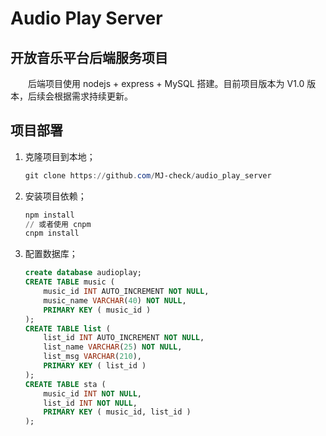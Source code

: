 # Audio Play Server

## 开放音乐平台后端服务项目

&emsp;&emsp;后端项目使用 nodejs + express + MySQL 搭建。目前项目版本为 V1.0 版本，后续会根据需求持续更新。

## 项目部署

1. 克隆项目到本地；

   ```powershell
   git clone https://github.com/MJ-check/audio_play_server
   ```

2. 安装项目依赖；

   ```powershell
   npm install
   // 或者使用 cnpm
   cnpm install
   ```

3. 配置数据库；

   ```sql
   create database audioplay;
   CREATE TABLE music (
       music_id INT AUTO_INCREMENT NOT NULL,
       music_name VARCHAR(40) NOT NULL,
       PRIMARY KEY ( music_id )
   );
   CREATE TABLE list (
       list_id INT AUTO_INCREMENT NOT NULL,
       list_name VARCHAR(25) NOT NULL,
       list_msg VARCHAR(210),
       PRIMARY KEY ( list_id )
   );
   CREATE TABLE sta (
       music_id INT NOT NULL,
       list_id INT NOT NULL,
       PRIMARY KEY ( music_id, list_id )
   );
   ```

   

   